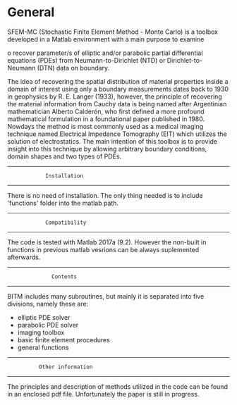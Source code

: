 
# General
SFEM-MC (Stochastic Finite Element Method - Monte Carlo) is a toolbox developed in a Matlab environment with a main purpose to examine 

o recover parameter/s of elliptic and/or parabolic partial differential equations (PDEs) from Neumann-to-Dirichlet (NTD) or Dirichlet-to-Neumann (DTN) data on boundary.

The idea of recovering the spatial distribution of material properties inside a domain of interest using only a boundary measurements dates back to 1930 in geophysics by R. E. Langer (1933), however, the principle of recovering the material information from Cauchy data is being named after Argentinian mathematician Alberto Calderón, who first defined a more profound mathematical formulation in a foundational paper published in 1980. Nowdays the method is most commonly used as a medical imaging technique named Electrical Impedance Tomography (EIT) which utilizes the solution of electrostatics.
The main intention of this toolbox is to provide insight into this technique by allowing arbitrary boundary conditions, domain shapes and two types of PDEs.

----------------------------------------------
                Installation
----------------------------------------------

There is no need of installation. The only thing needed is to include 'functions' folder into the matlab path.

----------------------------------------------
                Compatibility
----------------------------------------------

The code is tested with Matlab 2017a (9.2). However the non-built in functions in previous matlab vesrions can be always suplemented afterwards.

----------------------------------------------
                  Contents
----------------------------------------------

BITM includes many subroutines, but mainly it is separated into five divisions, namely these are:
- elliptic PDE solver
- parabolic PDE solver
- imaging toolbox
- basic finite element procedures
- general functions

----------------------------------------------
              Other information
----------------------------------------------

The principles and description of methods utilized in the code can be found in an enclosed pdf file.
Unfortunately the paper is still in progress.



